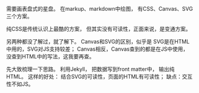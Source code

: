 需要画表盘式的星盘。
在markup、markdown中绘图，
有CSS、Canvas、SVG三个方案。

纯CSS是传统认识上最酷的方案，
但其实没有可读性，正面来说，是变通方案。

另两种都没了解过，就了解下。
Canvas和SVG的区别，似乎是
SVG是在HTML中用的，SVG对JS支持较差；
Canvas相反，Canvas查到的都是在JS中使用，
没查到HTML中的写法，这我要再查。

先大致梳理一下思路。
利用Jekyll，
把数据写到front matter中，
输出纯HTML。
这样的好处：
结合SVG的可读性，页面的HTML有可读性；
缺点：交互性不如JS。